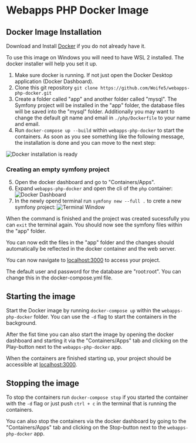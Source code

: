 # Webapps PHP Docker Image

## Docker Image Installation
Download and Install [Docker](https://www.docker.com/get-started "How to install docker") if you do not already have it.

To use this image on Windows you will need to have WSL 2 installed. The docker installer will help you set it up.

1. Make sure docker is running. If not just open the Docker Desktop application (Docker Dashboard).
2. Clone this git repository `git clone https://github.com/Woife5/webapps-php-docker.git`
3. Create a folder called "app" and another folder called "mysql". The Symfony project will be installed in the "app" folder, the database files will be saved into the "mysql" folder. Additionally you may want to change the default git name and email in `./php/Dockerfile` to your name and email.
4. Run `docker-compose up --build` within `webapps-php-docker` to start the containers. As soon as you see something like the following message, the installation is done and you can move to the next step:

![Docker installation is ready](https://i.ibb.co/yRPBYvs/Container-Ready.png)

### Creating an empty symfony project
5. Open the docker dashboard and go to "Containers/Apps".
6. Expand `webapps-php-docker` and open the cli of the `php` container: ![Docker Dashboard](https://i.ibb.co/tHnMqr4/dockerdashboard.png)
7. In the newly opend terminal run `symfony new --full .` to crete a new symfony project: ![Terminal Window](https://i.ibb.co/PMH8tmg/dockerterminal.png)

When the command is finished and the project was created sucessfully you can `exit` the terminal again. You should now see the symfony files within the "app" folder.

You can now edit the files in the "app" folder and the changes should automatically be reflected in the docker container and the web server. 

You can now navigate to [localhost:3000](http://localhost:3000) to access your project.

The default user and password for the database are "root:root". You can change this in the docker-compose.yml file.

## Starting the image
Start the Docker image by running ```docker-compose up``` within the `webapps-php-docker` folder. You can use the `-d` flag to start the containers in the background.

After the fist time you can also start the image by opening the docker dashboard and starting it via the "Containers/Apps" tab and clicking on the Play-button next to the `webapps-php-docker` app.

When the containers are finished starting up, your project should be accessible at [localhost:3000](http://localhost:3000).

## Stopping the image
To stop the containers run ```docker-compose stop``` if you started the container with the `-d` flag or just push ```ctrl + c``` in the terminal that is running the containers.

You can also stop the containers via the docker dashboard by going to the "Containers/Apps" tab and clicking on the Stop-button next to the `webapps-php-docker` app.
